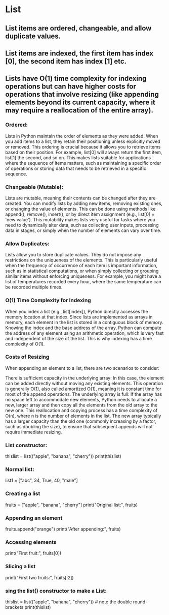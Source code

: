 # List

## List items are ordered, changeable, and allow duplicate values.

## List items are indexed, the first item has index [0], the second item has index [1] etc.

## Lists have O(1) time complexity for indexing operations but can have higher costs for operations that involve resizing (like appending elements beyond its current capacity, where it may require a reallocation of the entire array).

### Ordered: 
Lists in Python maintain the order of elements as they were added. When you add items to a list, they retain their positioning unless explicitly moved or removed. This ordering is crucial because it allows you to retrieve items based on their position. For example, list[0] will always return the first item, list[1] the second, and so on. This makes lists suitable for applications where the sequence of items matters, such as maintaining a specific order of operations or storing data that needs to be retrieved in a specific sequence.

### Changeable (Mutable): 
Lists are mutable, meaning their contents can be changed after they are created. You can modify lists by adding new items, removing existing ones, or changing the value of elements. This can be done using methods like append(), remove(), insert(), or by direct item assignment (e.g., list[0] = 'new value'). This mutability makes lists very useful for tasks where you need to dynamically alter data, such as collecting user inputs, processing data in stages, or simply when the number of elements can vary over time.

### Allow Duplicates: 
Lists allow you to store duplicate values. They do not impose any restrictions on the uniqueness of the elements. This is particularly useful when the frequency of occurrence of each item is important information, such as in statistical computations, or when simply collecting or grouping similar items without enforcing uniqueness. For example, you might have a list of temperatures recorded every hour, where the same temperature can be recorded multiple times.

### O(1) Time Complexity for Indexing
When you index a list (e.g., list[index]), Python directly accesses the memory location at that index. Since lists are implemented as arrays in memory, each element in the list is stored in a contiguous block of memory. Knowing the index and the base address of the array, Python can compute the address of any element using an arithmetic operation, which is very fast and independent of the size of the list. This is why indexing has a time complexity of O(1).

### Costs of Resizing
When appending an element to a list, there are two scenarios to consider:

There is sufficient capacity in the underlying array: In this case, the element can be added directly without moving any existing elements. This operation is generally O(1), also called amortized O(1), meaning it is constant time for most of the append operations.
The underlying array is full: If the array has no space left to accommodate new elements, Python needs to allocate a new, larger array and then copy all the elements from the old array to the new one. This reallocation and copying process has a time complexity of O(n), where n is the number of elements in the list. The new array typically has a larger capacity than the old one (commonly increasing by a factor, such as doubling the size), to ensure that subsequent appends will not require immediate resizing.

### List constructor:
thislist = list(("apple", "banana", "cherry"))
print(thislist)

### Normal list:
list1 = ["abc", 34, True, 40, "male"]

### Creating a list
fruits = ["apple", "banana", "cherry"]
print("Original list:", fruits)

### Appending an element
fruits.append("orange")
print("After appending:", fruits)

### Accessing elements
print("First fruit:", fruits[0])

### Slicing a list
print("First two fruits:", fruits[:2])

### sing the list() constructor to make a List:
thislist = list(("apple", "banana", "cherry")) # note the double round-brackets
print(thislist)